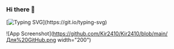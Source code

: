 ### Hi there 👋

[![Typing SVG](https://readme-typing-svg.demolab.com?font=Fira+Code&size=32&duration=3000&pause=1000&color=F7F469&center=%D0%B2%D0%B5%D1%80%D0%BD%D0%BE&vCenter=%D0%B2%D0%B5%D1%80%D0%BD%D0%BE&width=700&lines=%D0%9F%D1%80%D0%B8%D0%B2%D0%B5%D1%82!+%D0%9C%D0%B5%D0%BD%D1%8F+%D0%B7%D0%BE%D0%B2%D1%83%D1%82+%D0%9A%D0%BE%D1%80%D1%88%D1%83%D0%BD%D0%BE%D0%B2+%D0%9A%D0%B8%D1%80%D0%B8%D0%BB%D0%BB.;%D0%AF+-+%D0%BD%D0%B0%D1%87%D0%B8%D0%BD%D0%B0%D1%8E%D1%89%D0%B8%D0%B9+Frontend+%D1%80%D0%B0%D0%B7%D1%80%D0%B0%D0%B1%D0%BE%D1%82%D1%87%D0%B8%D0%BA.)](https://git.io/typing-svg)

![App Screenshot](https://github.com/Kir2410/Kir2410/blob/main/Для%20GitHub.png width="200")

<!--
**Kir2410/Kir2410** is a ✨ _special_ ✨ repository because its `README.md` (this file) appears on your GitHub profile.

Here are some ideas to get you started:

- 🔭 I’m currently working on ...
- 🌱 I’m currently learning ...
- 👯 I’m looking to collaborate on ...
- 🤔 I’m looking for help with ...
- 💬 Ask me about ...
- 📫 How to reach me: ...
- 😄 Pronouns: ...
- ⚡ Fun fact: ...
-->

